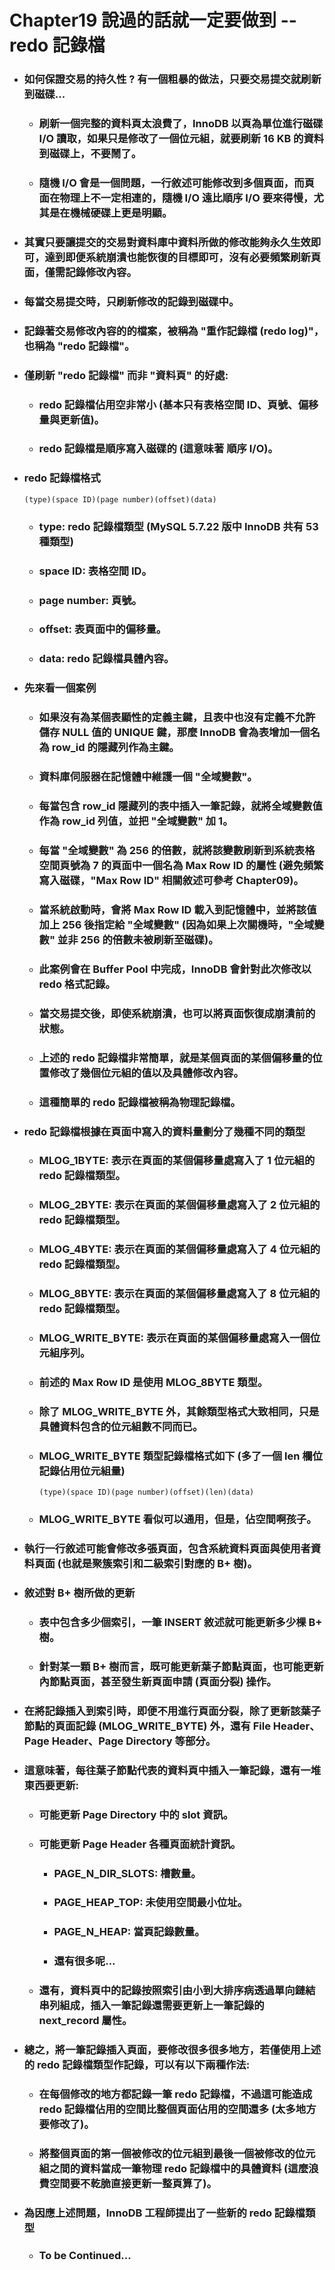 Chapter19 說過的話就一定要做到 -- redo 記錄檔
=====
* ### 如何保證交易的持久性 ? 有一個粗暴的做法，只要交易提交就刷新到磁碟...
    * ### 刷新一個完整的資料頁太浪費了，InnoDB 以頁為單位進行磁碟 I/O 讀取，如果只是修改了一個位元組，就要刷新 16 KB 的資料到磁碟上，不要鬧了。
    * ### 隨機 I/O 會是一個問題，一行敘述可能修改到多個頁面，而頁面在物理上不一定相連的，隨機 I/O 遠比順序 I/O 要來得慢，尤其是在機械硬碟上更是明顯。
* ### 其實只要讓提交的交易對資料庫中資料所做的修改能夠永久生效即可，達到即便系統崩潰也能恢復的目標即可，沒有必要頻繁刷新頁面，僅需記錄修改內容。
* ### 每當交易提交時，只刷新修改的記錄到磁碟中。
* ### 記錄著交易修改內容的的檔案，被稱為 "重作記錄檔 (redo log)"，也稱為 "redo 記錄檔"。
* ### 僅刷新 "redo 記錄檔" 而非 "資料頁" 的好處:
    * ### redo 記錄檔佔用空非常小 (基本只有表格空間 ID、頁號、偏移量與更新值)。
    * ### redo 記錄檔是順序寫入磁碟的 (這意味著 順序 I/O)。
* ### redo 記錄檔格式
    ```
    (type)(space ID)(page number)(offset)(data)
    ```
    * ### type: redo 記錄檔類型 (MySQL 5.7.22 版中 InnoDB 共有 53 種類型)
    * ### space ID: 表格空間 ID。
    * ### page number: 頁號。
    * ### offset: 表頁面中的偏移量。
    * ### data: redo 記錄檔具體內容。
* ### 先來看一個案例
    * ### 如果沒有為某個表顯性的定義主鍵，且表中也沒有定義不允許儲存 NULL 值的 UNIQUE 鍵，那麼 InnoDB 會為表增加一個名為 row_id 的隱藏列作為主鍵。
    * ### 資料庫伺服器在記憶體中維護一個 "全域變數"。
    * ### 每當包含 row_id 隱藏列的表中插入一筆記錄，就將全域變數值作為 row_id 列值，並把 "全域變數" 加 1。
    * ### 每當 "全域變數" 為 256 的倍數，就將該變數刷新到系統表格空間頁號為 7 的頁面中一個名為 Max Row ID 的屬性 (避免頻繁寫入磁碟，"Max Row ID" 相關敘述可參考 Chapter09)。
    * ### 當系統啟動時，會將 Max Row ID 載入到記憶體中，並將該值加上 256 後指定給 "全域變數" (因為如果上次關機時，"全域變數" 並非 256 的倍數未被刷新至磁碟)。
    * ### 此案例會在 Buffer Pool 中完成，InnoDB 會針對此次修改以 redo 格式記錄。
    * ### 當交易提交後，即使系統崩潰，也可以將頁面恢復成崩潰前的狀態。
    * ### 上述的 redo 記錄檔非常簡單，就是某個頁面的某個偏移量的位置修改了幾個位元組的值以及具體修改內容。
    * ### 這種簡單的 redo 記錄檔被稱為物理記錄檔。
* ### redo 記錄檔根據在頁面中寫入的資料量劃分了幾種不同的類型
    * ### MLOG_1BYTE: 表示在頁面的某個偏移量處寫入了 1 位元組的 redo 記錄檔類型。
    * ### MLOG_2BYTE: 表示在頁面的某個偏移量處寫入了 2 位元組的 redo 記錄檔類型。
    * ### MLOG_4BYTE: 表示在頁面的某個偏移量處寫入了 4 位元組的 redo 記錄檔類型。
    * ### MLOG_8BYTE: 表示在頁面的某個偏移量處寫入了 8 位元組的 redo 記錄檔類型。
    * ### MLOG_WRITE_BYTE: 表示在頁面的某個偏移量處寫入一個位元組序列。
    * ### 前述的 Max Row ID 是使用 MLOG_8BYTE 類型。
    * ### 除了 MLOG_WRITE_BYTE 外，其餘類型格式大致相同，只是具體資料包含的位元組數不同而已。
    * ### MLOG_WRITE_BYTE 類型記錄檔格式如下 (多了一個 len 欄位記錄佔用位元組量)
        ```
        (type)(space ID)(page number)(offset)(len)(data)
        ```
    * ### MLOG_WRITE_BYTE 看似可以通用，但是，佔空間啊孩子。
* ### 執行一行敘述可能會修改多張頁面，包含系統資料頁面與使用者資料頁面 (也就是聚簇索引和二級索引對應的 B+ 樹)。
* ### 敘述對 B+ 樹所做的更新
    * ### 表中包含多少個索引，一筆 INSERT 敘述就可能更新多少棵 B+ 樹。
    * ### 針對某一顆 B+ 樹而言，既可能更新葉子節點頁面，也可能更新內節點頁面，甚至發生新頁面申請 (頁面分裂) 操作。
* ### 在將記錄插入到索引時，即便不用進行頁面分裂，除了更新該葉子節點的頁面記錄 (MLOG_WRITE_BYTE) 外，還有 File Header、Page Header、Page Directory 等部分。
* ### 這意味著，每往葉子節點代表的資料頁中插入一筆記錄，還有一堆東西要更新:
    * ### 可能更新 Page Directory 中的 slot 資訊。
    * ### 可能更新 Page Header 各種頁面統計資訊。
        * ### PAGE_N_DIR_SLOTS: 槽數量。
        * ### PAGE_HEAP_TOP: 未使用空間最小位址。
        * ### PAGE_N_HEAP: 當頁記錄數量。
        * ### 還有很多呢...
    * ### 還有，資料頁中的記錄按照索引由小到大排序病透過單向鏈結串列組成，插入一筆記錄還需要更新上一筆記錄的 next_record 屬性。
* ### 總之，將一筆記錄插入頁面，要修改很多很多地方，若僅使用上述的 redo 記錄檔類型作記錄，可以有以下兩種作法:
    * ### 在每個修改的地方都記錄一筆 redo 記錄檔，不過這可能造成 redo 記錄檔佔用的空間比整個頁面佔用的空間還多 (太多地方要修改了)。
    * ### 將整個頁面的第一個被修改的位元組到最後一個被修改的位元組之間的資料當成一筆物理 redo 記錄檔中的具體資料 (這麼浪費空間要不乾脆直接更新一整頁算了)。
* ### 為因應上述問題，InnoDB 工程師提出了一些新的 redo 記錄檔類型
    * ### To be Continued...
<br /> 
